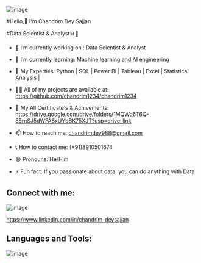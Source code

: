 ![image](https://github.com/user-attachments/assets/1ce1bb2d-d055-4b76-8309-0654fd6d657c)


  #Hello,👋 I'm Chandrim Dey Sajjan

  #Data Scientist & Analyst📊🔨 







- 🔭 I’m currently working on : Data Scientist & Analyst            

- 🌱 I’m currently learning: Machine learning and AI engineering 
  
- 💬 My Experties: Python | SQL | Power BI | Tableau | Excel | Statistical Analysis | 

- 👨‍💻 All of my projects are available at: https://github.com/chandrim1234/chandrim1234

- 📖 My All Certificate's & Achivements: https://drive.google.com/drive/folders/1MQWq6T6Q-55rnSJ5dWFA8xUYbBK75XJT?usp=drive_link

- 📫 How to reach me: chandrimdey988@gmail.com

- 📞 How to contact me: (+91)8910501674


- 😄 Pronouns: He/Him

- ⚡ Fun fact:  If you passionate about data, you can do anything with Data


## Connect with me:

![image](https://github.com/user-attachments/assets/9e6490f0-af82-4cd7-a15e-625afd08b67c)

https://www.linkedin.com/in/chandrim-deysajjan


## Languages and Tools:
![image](https://github.com/user-attachments/assets/1d4d0e7c-9b81-4727-81f7-609f137ca024)




 
 

